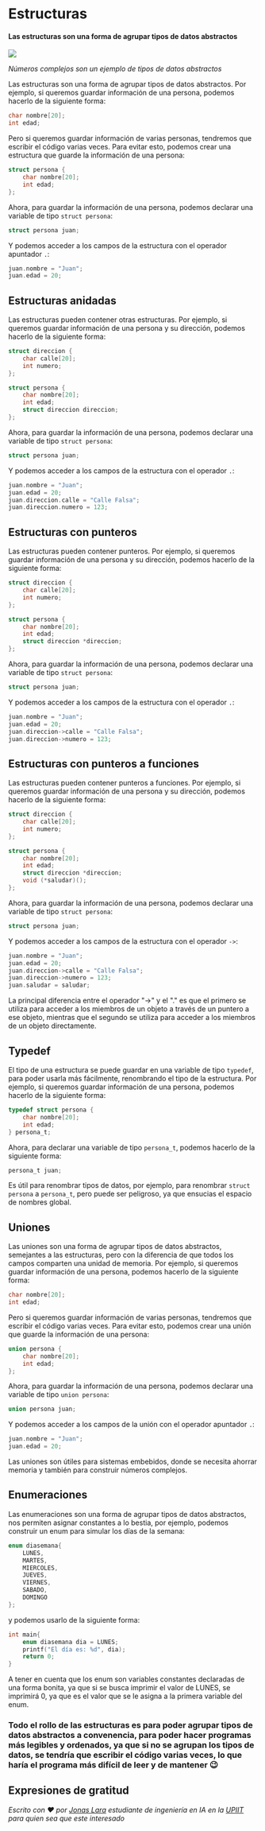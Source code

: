 # Estructuras

#### Las estructuras son una forma de agrupar tipos de datos abstractos

![](/00.-Sources/Images/NC.jpg)

_Números complejos son un ejemplo de tipos de datos abstractos_

Las estructuras son una forma de agrupar tipos de datos abstractos. Por ejemplo, si queremos guardar información de una persona, podemos hacerlo de la siguiente forma:

```c
char nombre[20];
int edad;
```

Pero si queremos guardar información de varias personas, tendremos que escribir el código varias veces. Para evitar esto, podemos crear una estructura que guarde la información de una persona:

```c
struct persona {
    char nombre[20];
    int edad;
};
```

Ahora, para guardar la información de una persona, podemos declarar una variable de tipo `struct persona`:

```c
struct persona juan;
```

Y podemos acceder a los campos de la estructura con el operador  apuntador `.`:

```c
juan.nombre = "Juan";
juan.edad = 20;
```

## Estructuras anidadas

Las estructuras pueden contener otras estructuras. Por ejemplo, si queremos guardar información de una persona y su dirección, podemos hacerlo de la siguiente forma:

```c
struct direccion {
    char calle[20];
    int numero;
};

struct persona {
    char nombre[20];
    int edad;
    struct direccion direccion;
};
```

Ahora, para guardar la información de una persona, podemos declarar una variable de tipo `struct persona`:

```c
struct persona juan;
```

Y podemos acceder a los campos de la estructura con el operador `.`:

```c
juan.nombre = "Juan";
juan.edad = 20;
juan.direccion.calle = "Calle Falsa";
juan.direccion.numero = 123;
```

## Estructuras con punteros

Las estructuras pueden contener punteros. Por ejemplo, si queremos guardar información de una persona y su dirección, podemos hacerlo de la siguiente forma:

```c
struct direccion {
    char calle[20];
    int numero;
};

struct persona {
    char nombre[20];
    int edad;
    struct direccion *direccion;
};
```

Ahora, para guardar la información de una persona, podemos declarar una variable de tipo `struct persona`:

```c
struct persona juan;
```

Y podemos acceder a los campos de la estructura con el operador `.`:

```c
juan.nombre = "Juan";
juan.edad = 20;
juan.direccion->calle = "Calle Falsa";
juan.direccion->numero = 123;
```

## Estructuras con punteros a funciones

Las estructuras pueden contener punteros a funciones. Por ejemplo, si queremos guardar información de una persona y su dirección, podemos hacerlo de la siguiente forma:

```c
struct direccion {
    char calle[20];
    int numero;
};

struct persona {
    char nombre[20];
    int edad;
    struct direccion *direccion;
    void (*saludar)();
};
```

Ahora, para guardar la información de una persona, podemos declarar una variable de tipo `struct persona`:

```c
struct persona juan;
```

Y podemos acceder a los campos de la estructura con el operador `->`:

```c
juan.nombre = "Juan";
juan.edad = 20;
juan.direccion->calle = "Calle Falsa";
juan.direccion->numero = 123;
juan.saludar = saludar;
```

La principal diferencia entre el operador "->" y el "." es que el primero se utiliza para acceder a los miembros de un objeto a través de un puntero a ese objeto, mientras que el segundo se utiliza para acceder a los miembros de un objeto directamente.

## Typedef

El tipo de una estructura se puede guardar en una variable de tipo `typedef`, para poder usarla más fácilmente, renombrando el tipo de la estructura. Por ejemplo, si queremos guardar información de una persona, podemos hacerlo de la siguiente forma:

```c
typedef struct persona {
    char nombre[20];
    int edad;
} persona_t;
```

Ahora, para declarar una variable de tipo `persona_t`, podemos hacerlo de la siguiente forma:

```c
persona_t juan;
```

Es útil para renombrar tipos de datos, por ejemplo, para renombrar `struct persona` a `persona_t`, pero puede ser peligroso, ya que ensucias el espacio de nombres global.

## Uniones

Las uniones son una forma de agrupar tipos de datos abstractos, semejantes a las estructuras, pero con la diferencia de que todos los campos comparten una unidad de memoria. Por ejemplo, si queremos guardar información de una persona, podemos hacerlo de la siguiente forma:

```c
char nombre[20];
int edad;
```

Pero si queremos guardar información de varias personas, tendremos que escribir el código varias veces. Para evitar esto, podemos crear una unión que guarde la información de una persona:

```c
union persona {
    char nombre[20];
    int edad;
};
```

Ahora, para guardar la información de una persona, podemos declarar una variable de tipo `union persona`:

```c
union persona juan;
```

Y podemos acceder a los campos de la unión con el operador  apuntador `.`:

```c
juan.nombre = "Juan";
juan.edad = 20;
```

Las uniones son útiles para sistemas embebidos, donde se necesita ahorrar memoria y también para construir números complejos.

## Enumeraciones

Las enumeraciones son una forma de agrupar tipos de datos abstractos, nos permiten asignar constantes a lo bestia, por ejemplo, podemos construir un enum para simular los días de la semana:

```c
enum diasemana{
    LUNES,
    MARTES,
    MIERCOLES,
    JUEVES,
    VIERNES,
    SABADO,
    DOMINGO
};
```

y podemos usarlo de la siguiente forma:

```c
int main{
    enum diasemana dia = LUNES;
    printf("El día es: %d", dia);
    return 0;
}
```

A tener en cuenta que los enum son variables constantes declaradas de una forma bonita, ya que si se busca imprimir el valor de LUNES, se imprimirá 0, ya que es el valor que se le asigna a la primera variable del enum. 

### Todo el rollo de las estructuras es para poder agrupar tipos de datos abstractos a convenencia, para poder hacer programas más legibles y ordenados, ya que si no se agrupan los tipos de datos, se tendría que escribir el código varias veces, lo que haría el programa más difícil de leer y de mantener 😉

## Expresiones de gratitud

_Escrito con ❤️ por [Jonas Lara](https://medium.com/@jonas_lara) estudiante de ingeniería en IA en la [UPIIT](https://www.upiit.ipn.mx/) para quien sea que este interesado_


